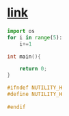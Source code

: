 # [link](https://github.com/mmtaksuu/c_couse_notes)

``` python
import os
for i in range(5):
    i+=1
```

``` c
int main(){

    return 0;
}
```

``` c
#ifndef NUTILITY_H
#define NUTILITY_H
    
#endif
```